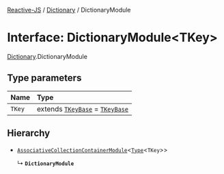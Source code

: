 [Reactive-JS](../README.md) / [Dictionary](../modules/Dictionary.md) / DictionaryModule

# Interface: DictionaryModule<TKey\>

[Dictionary](../modules/Dictionary.md).DictionaryModule

## Type parameters

| Name | Type |
| :------ | :------ |
| `TKey` | extends [`TKeyBase`](../modules/Dictionary.md#tkeybase) = [`TKeyBase`](../modules/Dictionary.md#tkeybase) |

## Hierarchy

- [`AssociativeCollectionContainerModule`](types.AssociativeCollectionContainerModule.md)<[`Type`](../modules/Dictionary.md#type)<`TKey`\>\>

  ↳ **`DictionaryModule`**
